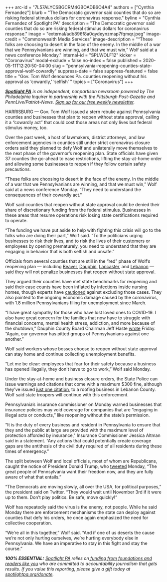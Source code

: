 +++
arc-id = "7L57ALYCSBGCRM4GBOADB6O4A4"
authors = ["Cynthia Fernandez"]
blurb = "The Democratic governor said counties that do so are risking federal stimulus dollars for coronavirus response."
byline = "Cynthia Fernandez of Spotlight PA"
description = "The Democratic governor said counties that do so are risking federal stimulus dollars for coronavirus response."
image = "external/adb896f8a0qydeynzmap7fqmqr.jpeg"
image-credit = "Commonwealth Media Services"
image-description = "“These folks are choosing to desert in the face of the enemy. In the middle of a war that we Pennsylvanians are winning, and that we must win,” Wolf said at a news conference Monday."
internal-id = "SPLWOLF12"
kicker = "Coronavirus"
modal-exclude = false
no-index = false
published = 2020-05-11T12:20:50-04:00
slug = "pennsylvania-reopening-counties-state-approval-wolf-cowardly"
suppress-date = false
suppress-featured = false
title = "Gov. Tom Wolf denounces Pa. counties reopening without his approval as ‘cowardly,’ ‘selfish’  "
topics = ["Coronavirus"]
+++

<a href="https://www.spotlightpa.org/"><i><b>Spotlight PA</b></i></a><i> is an independent, nonpartisan newsroom powered by The Philadelphia Inquirer in partnership with the Pittsburgh Post-Gazette and PennLive/Patriot-News. </i><a href="https://www.spotlightpa.org/newsletters"><i>Sign up for our free weekly newsletter</i></a><i>.</i>

HARRISBURG — Gov. Tom Wolf issued a stern rebuke against Pennsylvania counties and businesses that plan to reopen without state approval, calling it a “cowardly act” that could cost those areas not only lives but federal stimulus money, too.

Over the past week, a host of lawmakers, district attorneys, and law enforcement agencies in counties still under strict coronavirus closure orders said they planned to defy Wolf and unilaterally move themselves to the next phase of the governor’s reopening plan. State officials have given 37 counties the go-ahead to ease restrictions, lifting the stay-at-home order and allowing some businesses to reopen if they follow certain safety precautions.

“These folks are choosing to desert in the face of the enemy. In the middle of a war that we Pennsylvanians are winning, and that we must win,” Wolf said at a news conference Monday. “They need to understand the consequences of their cowardly act."

Wolf said counties that reopen without state approval could be denied their share of discretionary funding from the federal stimulus. Businesses in these areas that resume operations risk losing state certifications required to operate.

“The funding we have put aside to help with fighting this crisis will go to the folks who are doing their part,” Wolf said. “To the politicians urging businesses to risk their lives, and to risk the lives of their customers or employees by opening prematurely, you need to understand that they are engaging in behavior that is both selfish and unsafe.”

Officials from several counties that are still in the “red” phase of Wolf’s reopening plan — including <a href="https://www.wtae.com/article/beaver-county-plans-to-move-to-yellow-re-opening-phase-without-governors-approval/32421988">Beaver</a>, <a href="https://local21news.com/news/local/dauphin-county-plans-to-move-to-yellow-phase-despite-the-governors-orders">Dauphin</a>, <a href="https://lancasteronline.com/news/local/lancaster-county-plans-to-head-into-yellow-reopening-phase-officials-tell-wolf/article_805389d2-92ce-11ea-94f8-2b9d74e98ac3.html">Lancaster</a>, and <a href="https://www.wgal.com/article/lebanon-county-officials-tell-governor-of-plan-to-move-county-to-yellow-phase-of-reopening/32420696">Lebanon</a> — said they will not penalize businesses that reopen without state approval.

<script src="https://www.spotlightpa.org/embed.js" async></script><div data-spl-embed-version="1" data-spl-src="https://www.spotlightpa.org/embeds/donate/"></div>


They argued their counties have met state benchmarks for reopening and said their case counts have been inflated by infections inside nursing homes, though experts have <a href="https://www.spotlightpa.org/news/2020/05/pennsylvania-reopening-nursing-homes-cases/">cautioned</a> against excluding those cases. They also pointed to the ongoing economic damage caused by the coronavirus, with 1.8 million Pennsylvanians filing for unemployment since March.

“I have great sympathy for those who have lost loved ones to COVID-19. I also have great concern for the families that now have to struggle with financial concerns, mental health stress, addiction, and more because of the shutdown,” Dauphin County Board Chairman Jeff Haste <a href="https://web.archive.org/web/20221210201502/https://www.dauphincounty.org/news_detail_T14_R309.php">wrote</a> Friday. “Again, our governor has pitted groups of Pennsylvanians against one another.”

Wolf said workers whose bosses choose to reopen without state approval can stay home and continue collecting unemployment benefits.

“Let me be clear: employees that fear for their safety because a business has opened illegally, they don't have to go to work,” Wolf said Monday.

Under the stay-at-home and business closure orders, the State Police can issue warnings and citations that come with a maximum $300 fine, although they’ve issued <a href="https://www.media.pa.gov/Pages/PA-State-Police-Details.aspx?newsid=526">just one citation</a>, to a roofing business in Lebanon County. Wolf said state troopers will continue with this enforcement.

Pennsylvania’s insurance commissioner on Monday warned businesses that insurance policies may void coverage for companies that are “engaging in illegal acts or conducts,” like reopening without the state’s permission.

“It is the duty of every business and resident in Pennsylvania to ensure that they and the public at large are provided with the maximum level of protection afforded by insurance," Insurance Commissioner Jessica Altman said in a statement. “Any actions that could potentially create coverage gaps are the antithesis of the civil duty required of all residents during these times of emergency.”

The split between Wolf and local officials, most of whom are Republicans, caught the notice of President Donald Trump, who <a href="https://twitter.com/realDonaldTrump/status/1259852364326014978">tweeted</a> Monday, “The great people of Pennsylvania want their freedom now, and they are fully aware of what that entails.”

<script src="https://www.spotlightpa.org/embed.js" async></script><div data-spl-embed-version="1" data-spl-src="https://www.spotlightpa.org/embeds/newsletter/"></div>

“The Democrats are moving slowly, all over the USA, for political purposes,” the president said on Twitter. “They would wait until November 3rd if it were up to them. Don’t play politics. Be safe, move quickly!”

Wolf has repeatedly said the virus is the enemy, not people. While he said Monday there are enforcement mechanisms the state can deploy against counties that defy his orders, he once again emphasized the need for collective cooperation.

“We’re all in this together,” Wolf said. “And if one of us deserts the cause we’re not only hurting ourselves, we’re hurting everybody else in Pennsylvania. We have an imperative to stay in this fight and stay the course.”

<i><b>100% ESSENTIAL:</b></i> <a href="https://www.spotlightpa.org/"><i>Spotlight PA</i></a><i> relies on</i><a href="https://www.spotlightpa.org/support"><i> funding from foundations and readers like you</i></a><i> who are committed to accountability journalism that gets results. If you value this reporting, please give a gift today at </i><a href="https://www.spotlightpa.org/donate"><i>spotlightpa.org/donate</i></a><i>.</i>
